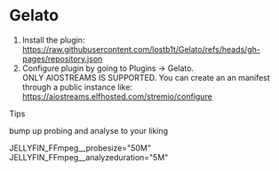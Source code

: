 # Gelato


1. Install the plugin: https://raw.githubusercontent.com/lostb1t/Gelato/refs/heads/gh-pages/repository.json
2. Configure plugin by going to Plugins -> Gelato.  
ONLY AIOSTREAMS IS SUPPORTED. You can create an an manifest through a public instance like: https://aiostreams.elfhosted.com/stremio/configure

Tips

bump up probing and analyse to your liking

JELLYFIN_FFmpeg__probesize="50M" JELLYFIN_FFmpeg__analyzeduration="5M"